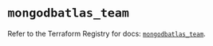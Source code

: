 # `mongodbatlas_team`

Refer to the Terraform Registry for docs: [`mongodbatlas_team`](https://registry.terraform.io/providers/mongodb/mongodbatlas/1.33.0/docs/resources/team).
